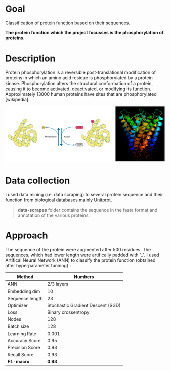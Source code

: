 # Goal
Classification of protein function based on their sequences. 

**The protein function  which the project focusses is the phosphorylation of proteins.**

# Description 
Protein phosphorylation is a reversible post-translational modification of proteins in which an amino acid residue is phosphorylated by a protein kinase. Phosphorylation alters the structural conformation of a protein, causing it to become activated, deactivated, or modifying its function. Approximately 13000 human proteins have sites that are phosphorylated [wikipedia].

![Protein phosphorylation ](./picture/title.png)

# Data collection

I used data mining (i.e. data scraping) to several protein sequence and their function from biological databases mainly [Unitprot](https://www.uniprot.org/uniprot/P03960).

>**data-scrapes** folder contains the sequence in the fasta format and annotation of the various proteins.

# Approach 
The sequence of the protein were augmented after 500 residues. The sequences, which had lower length were artifically padded with '_'.
I used Artifical Neural Network (ANN) to classify the protein function (obtained after hyperparameter tuninng) :  

|     Method    |   Numbers
| ------------- | ------------- |
|      ANN    | 2/3  layers |
| Embedding dim  | 10      |
| Sequence length | 23 |
| Optimizer     | Stochastic Gradient Descent (SGD)   |
| Loss | Binary crossentropy | 
| Nodes | 128|
|Batch size | 128 |
|Learning Rate | 0.001 |
|Accuracy Score | 0.95 |
|Precision Score | 0.93|
|Recall Score | 0.93|
|**F1-macro**| **0.93**|


